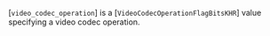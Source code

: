 [`video_codec_operation`] is a [`VideoCodecOperationFlagBitsKHR`]
value specifying a video codec operation.